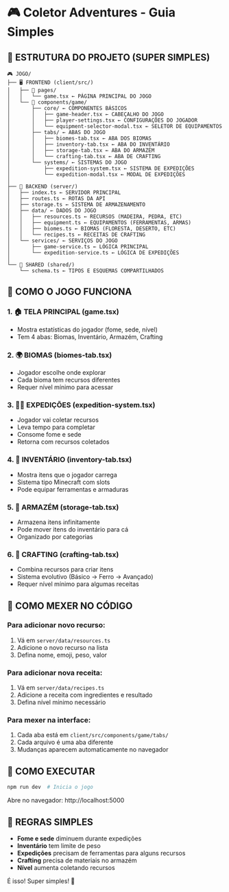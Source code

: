 # 🎮 Coletor Adventures - Guia Simples

## 📁 ESTRUTURA DO PROJETO (SUPER SIMPLES)

```
🎮 JOGO/
├── 🖥️ FRONTEND (client/src/)
│   ├── 📄 pages/
│   │   └── game.tsx ← PÁGINA PRINCIPAL DO JOGO
│   └── 🧩 components/game/
│       ├── core/ ← COMPONENTES BÁSICOS
│       │   ├── game-header.tsx ← CABEÇALHO DO JOGO
│       │   ├── player-settings.tsx ← CONFIGURAÇÕES DO JOGADOR
│       │   └── equipment-selector-modal.tsx ← SELETOR DE EQUIPAMENTOS
│       ├── tabs/ ← ABAS DO JOGO
│       │   ├── biomes-tab.tsx ← ABA DOS BIOMAS
│       │   ├── inventory-tab.tsx ← ABA DO INVENTÁRIO
│       │   ├── storage-tab.tsx ← ABA DO ARMAZÉM
│       │   └── crafting-tab.tsx ← ABA DE CRAFTING
│       └── systems/ ← SISTEMAS DO JOGO
│           ├── expedition-system.tsx ← SISTEMA DE EXPEDIÇÕES
│           └── expedition-modal.tsx ← MODAL DE EXPEDIÇÕES
│
├── 🔧 BACKEND (server/)
│   ├── index.ts ← SERVIDOR PRINCIPAL
│   ├── routes.ts ← ROTAS DA API
│   ├── storage.ts ← SISTEMA DE ARMAZENAMENTO
│   ├── data/ ← DADOS DO JOGO
│   │   ├── resources.ts ← RECURSOS (MADEIRA, PEDRA, ETC)
│   │   ├── equipment.ts ← EQUIPAMENTOS (FERRAMENTAS, ARMAS)
│   │   ├── biomes.ts ← BIOMAS (FLORESTA, DESERTO, ETC)
│   │   └── recipes.ts ← RECEITAS DE CRAFTING
│   └── services/ ← SERVIÇOS DO JOGO
│       ├── game-service.ts ← LÓGICA PRINCIPAL
│       └── expedition-service.ts ← LÓGICA DE EXPEDIÇÕES
│
└── 🔗 SHARED (shared/)
    └── schema.ts ← TIPOS E ESQUEMAS COMPARTILHADOS
```

## 🎯 COMO O JOGO FUNCIONA

### 1. 🏠 TELA PRINCIPAL (game.tsx)
- Mostra estatísticas do jogador (fome, sede, nível)
- Tem 4 abas: Biomas, Inventário, Armazém, Crafting

### 2. 🌍 BIOMAS (biomes-tab.tsx)
- Jogador escolhe onde explorar
- Cada bioma tem recursos diferentes
- Requer nível mínimo para acessar

### 3. 🚶‍♂️ EXPEDIÇÕES (expedition-system.tsx)
- Jogador vai coletar recursos
- Leva tempo para completar
- Consome fome e sede
- Retorna com recursos coletados

### 4. 🎒 INVENTÁRIO (inventory-tab.tsx)
- Mostra itens que o jogador carrega
- Sistema tipo Minecraft com slots
- Pode equipar ferramentas e armaduras

### 5. 🏪 ARMAZÉM (storage-tab.tsx)
- Armazena itens infinitamente
- Pode mover itens do inventário para cá
- Organizado por categorias

### 6. 🔨 CRAFTING (crafting-tab.tsx)
- Combina recursos para criar itens
- Sistema evolutivo (Básico → Ferro → Avançado)
- Requer nível mínimo para algumas receitas

## 🔧 COMO MEXER NO CÓDIGO

### Para adicionar novo recurso:
1. Vá em `server/data/resources.ts`
2. Adicione o novo recurso na lista
3. Defina nome, emoji, peso, valor

### Para adicionar nova receita:
1. Vá em `server/data/recipes.ts`
2. Adicione a receita com ingredientes e resultado
3. Defina nível mínimo necessário

### Para mexer na interface:
1. Cada aba está em `client/src/components/game/tabs/`
2. Cada arquivo é uma aba diferente
3. Mudanças aparecem automaticamente no navegador

## 🚀 COMO EXECUTAR

```bash
npm run dev  # Inicia o jogo
```

Abre no navegador: http://localhost:5000

## 📝 REGRAS SIMPLES

- **Fome e sede** diminuem durante expedições
- **Inventário** tem limite de peso
- **Expedições** precisam de ferramentas para alguns recursos
- **Crafting** precisa de materiais no armazém
- **Nível** aumenta coletando recursos

É isso! Super simples! 🎉